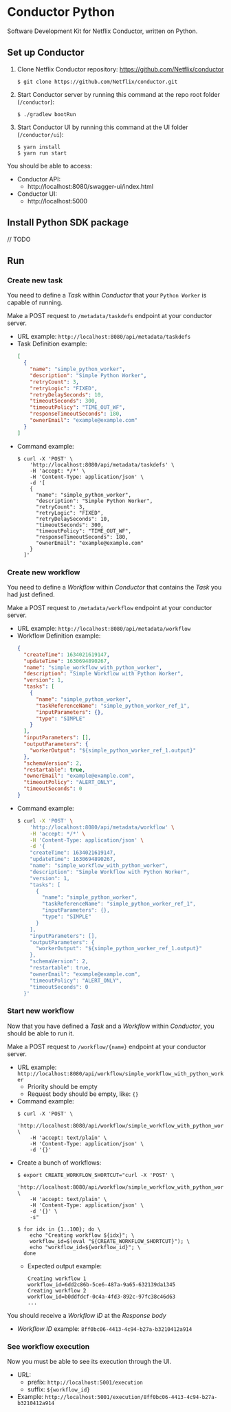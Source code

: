 # Conductor Python

Software Development Kit for Netflix Conductor, written on Python.

## Set up Conductor

1. Clone Netflix Conductor repository: https://github.com/Netflix/conductor
    ```shell
    $ git clone https://github.com/Netflix/conductor.git
    ```
2. Start Conductor server by running this command at the repo root folder (`/conductor`):
    ```shell
    $ ./gradlew bootRun
    ```
3. Start Conductor UI by running this command at the UI folder (`/conductor/ui`):
    ```shell
    $ yarn install
    $ yarn run start
    ```

You should be able to access:
* Conductor API:
  * http://localhost:8080/swagger-ui/index.html
* Conductor UI:
  * http://localhost:5000

## Install Python SDK package

// TODO

## Run

### Create new task

You need to define a *Task* within *Conductor* that your `Python Worker` is capable of running.

Make a POST request to `/metadata/taskdefs` endpoint at your conductor server.
* URL example: `http://localhost:8080/api/metadata/taskdefs`
* Task Definition example:
    ```json
    [
      {
        "name": "simple_python_worker",
        "description": "Simple Python Worker",
        "retryCount": 3,
        "retryLogic": "FIXED",
        "retryDelaySeconds": 10,
        "timeoutSeconds": 300,
        "timeoutPolicy": "TIME_OUT_WF",
        "responseTimeoutSeconds": 180,
        "ownerEmail": "example@example.com"
      }
    ]
    ```
* Command example:
    ```shell
    $ curl -X 'POST' \
        'http://localhost:8080/api/metadata/taskdefs' \
        -H 'accept: */*' \
        -H 'Content-Type: application/json' \
        -d '[
        {
          "name": "simple_python_worker",
          "description": "Simple Python Worker",
          "retryCount": 3,
          "retryLogic": "FIXED",
          "retryDelaySeconds": 10,
          "timeoutSeconds": 300,
          "timeoutPolicy": "TIME_OUT_WF",
          "responseTimeoutSeconds": 180,
          "ownerEmail": "example@example.com"
        }
      ]'
    ```

### Create new workflow

You need to define a *Workflow* within *Conductor* that contains the *Task* you had just defined.

Make a POST request to `/metadata/workflow` endpoint at your conductor server.
* URL example: `http://localhost:8080/api/metadata/workflow`
* Workflow Definition example:
    ```json
    {
      "createTime": 1634021619147,
      "updateTime": 1630694890267,
      "name": "simple_workflow_with_python_worker",
      "description": "Simple Workflow with Python Worker",
      "version": 1,
      "tasks": [
        {
          "name": "simple_python_worker",
          "taskReferenceName": "simple_python_worker_ref_1",
          "inputParameters": {},
          "type": "SIMPLE"
        }
      ],
      "inputParameters": [],
      "outputParameters": {
        "workerOutput": "${simple_python_worker_ref_1.output}"
      },
      "schemaVersion": 2,
      "restartable": true,
      "ownerEmail": "example@example.com",
      "timeoutPolicy": "ALERT_ONLY",
      "timeoutSeconds": 0
    }
    ```
* Command example:
    ```bash
    $ curl -X 'POST' \
        'http://localhost:8080/api/metadata/workflow' \
        -H 'accept: */*' \
        -H 'Content-Type: application/json' \
        -d '{
        "createTime": 1634021619147,
        "updateTime": 1630694890267,
        "name": "simple_workflow_with_python_worker",
        "description": "Simple Workflow with Python Worker",
        "version": 1,
        "tasks": [
          {
            "name": "simple_python_worker",
            "taskReferenceName": "simple_python_worker_ref_1",
            "inputParameters": {},
            "type": "SIMPLE"
          }
        ],
        "inputParameters": [],
        "outputParameters": {
          "workerOutput": "${simple_python_worker_ref_1.output}"
        },
        "schemaVersion": 2,
        "restartable": true,
        "ownerEmail": "example@example.com",
        "timeoutPolicy": "ALERT_ONLY",
        "timeoutSeconds": 0
      }'
    ```

### Start new workflow

Now that you have defined a *Task* and a *Workflow* within *Conductor*, you should be able to run it.

Make a POST request to `/workflow/{name}` endpoint at your conductor server.
* URL example: `http://localhost:8080/api/workflow/simple_workflow_with_python_worker`
  * Priority should be empty
  * Request body should be empty, like: `{}`
* Command example:
    ```shell
    $ curl -X 'POST' \
        'http://localhost:8080/api/workflow/simple_workflow_with_python_worker' \
        -H 'accept: text/plain' \
        -H 'Content-Type: application/json' \
        -d '{}'
    ```
* Create a bunch of workflows:
    ```shell
    $ export CREATE_WORKFLOW_SHORTCUT="curl -X 'POST' \
        'http://localhost:8080/api/workflow/simple_workflow_with_python_worker' \
        -H 'accept: text/plain' \
        -H 'Content-Type: application/json' \
        -d '{}' \
        -s"
    
    $ for idx in {1..100}; do \
        echo "Creating workflow ${idx}"; \
        workflow_id=$(eval "${CREATE_WORKFLOW_SHORTCUT}"); \
        echo "workflow_id=${workflow_id}"; \
      done
    ```
    * Expected output example:
        ```shell
        Creating workflow 1
        workflow_id=6dd2c86b-5ce6-487a-9a65-632139da1345
        Creating workflow 2
        workflow_id=b0ddfdcf-0c4a-4fd3-892c-97fc38c46d63
        ...
        ```

You should receive a *Workflow ID* at the *Response body*
* *Workflow ID* example: `8ff0bc06-4413-4c94-b27a-b3210412a914`

### See workflow execution

Now you must be able to see its execution through the UI.
* URL: 
  * prefix: `http://localhost:5001/execution`
  * suffix: `${workflow_id}`
* Example: `http://localhost:5001/execution/8ff0bc06-4413-4c94-b27a-b3210412a914`
